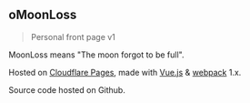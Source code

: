 ##  oMoonLoss
> Personal front page v1

MoonLoss means "The moon forgot to be full".

Hosted on [Cloudflare Pages](https://pages.cloudflare.com), made with [Vue.js](https://vuejs.org) & [webpack](https://webpack.js.org) 1.x.

Source code hosted on Github.
